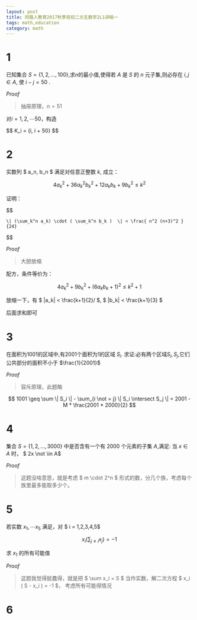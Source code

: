 ```yaml
---
layout: post
title: 同路人教育2017秋季班初二兰生数学2L1讲稿一
tags: math,education
category: math
---
```


# 1

已知集合 $S=\{1,2,…,100\}$,求$n$的最小值,使得若 $A$ 是 $S$ 的 $n$ 元子集,则必存在 $i,j \in A$,
使 $i-j=50$ .

*Proof*

> 抽屉原理，$n = 51$

对$i = 1, 2, \cdots 50$，构造

$$
    K_i = \{i, i + 50}
$$

# 2

实数列 $ a_n, b_n $ 满足对任意正整数 $k$, 成立：

$$
    4 a_k^2 + 36 a_k^2 b_k^2 + 12 a_k b_k + 9 b_k^2 \leq k^2
$$

证明：

$$

    \| (\sum_k^n a_k) \cdot ( \sum_k^n b_k )  \| < \frac{ n^2 (n+3)^2 }{24}
$$

*Proof*

> 大胆放缩

配方，条件等价为：

$$
    4a_k^2 + 9b_k^2 + (6a_kb_k + 1)^2 \leq k^2 + 1
$$

放缩一下，有 $ \|a_k\| < \frac{k+1}{2}/ $,  $ \|b_k\| < \frac{k+1}{3} $

后面求和即可

# 3

在面积为1001的区域中,有2001个面积为1的区域 $S_i$.
求证:必有两个区域$S_i,S_j$,它们公共部分的面积不小于 $\frac{1}{2001}$

*Proof* 

> 容斥原理，此题略

$$
    1001 \geq \sum \| S_i \| - \sum_{i \not = j} \| S_i \intersect S_j \|
        = 2001 - M * \frac{2001 * 2000}{2}
$$

# 4

集合 $S=\{1,2,…,3000\}$ 中是否含有一个有 2000 个元素的子集 $A$,满足: 当 $x \in A$ 时， $ 2x \not \in A$

*Proof*

> 这题没啥意思，就是考虑 $ m \cdot 2^n $ 形式的数，分几个族，考虑每个族里最多能取多少个。

# 5

若实数 $x_1, \cdots x_5$ 满足，对 $ i = 1,2,3,4,5$ 

$$
    x_i ( \sum_{ j \not = i } x_j ) = -1
$$

求 $x_1$ 的所有可能值

*Proof*

> 这题我觉得挺蠢得，就是把 $ \sum x_i = S $ 当作实数，解二次方程 $ x_i ( S - x_i ) = -1 $， 考虑所有可能得情况

# 6
